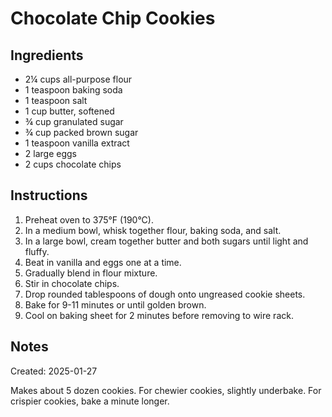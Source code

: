 # Chocolate Chip Cookies

## Ingredients

- 2¼ cups all-purpose flour
- 1 teaspoon baking soda
- 1 teaspoon salt
- 1 cup butter, softened
- ¾ cup granulated sugar
- ¾ cup packed brown sugar
- 1 teaspoon vanilla extract
- 2 large eggs
- 2 cups chocolate chips

## Instructions

1. Preheat oven to 375°F (190°C).
2. In a medium bowl, whisk together flour, baking soda, and salt.
3. In a large bowl, cream together butter and both sugars until light and fluffy.
4. Beat in vanilla and eggs one at a time.
5. Gradually blend in flour mixture.
6. Stir in chocolate chips.
7. Drop rounded tablespoons of dough onto ungreased cookie sheets.
8. Bake for 9-11 minutes or until golden brown.
9. Cool on baking sheet for 2 minutes before removing to wire rack.

## Notes

Created: 2025-01-27

Makes about 5 dozen cookies. For chewier cookies, slightly underbake. For crispier cookies, bake a minute longer.